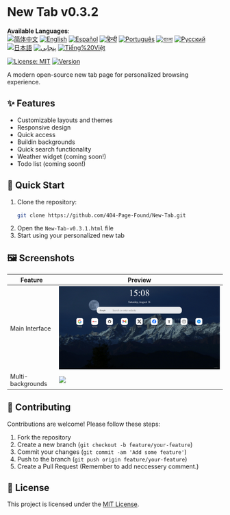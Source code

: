 # New Tab v0.3.2

**Available Languages**:  
[![简体中文](https://img.shields.io/badge/简体中文-blue)](docs/README.zh-CN.md)
[![English](https://img.shields.io/badge/English-blue)](docs/README.en.md)
[![Español](https://img.shields.io/badge/Español-blue)](docs/README.es.md)
[![हिन्दी](https://img.shields.io/badge/हिन्दी-blue)](docs/README.hi.md)
[![Português](https://img.shields.io/badge/Português-blue)](docs/README.pt.md)
[![বাংলা](https://img.shields.io/badge/বাংলা-blue)](docs/README.bn.md)
[![Русский](https://img.shields.io/badge/Русский-blue)](docs/README.ru.md)
[![日本語](https://img.shields.io/badge/日本語-blue)](docs/README.ja.md)
[![پنجابی](https://img.shields.io/badge/پنجابی-blue)](docs/README.pa.md)
[![Tiếng%20Việt](https://img.shields.io/badge/Tiếng%20Việt-blue)](docs/README.vi.md)

[![License: MIT](https://img.shields.io/badge/License-MIT-yellow.svg)](LICENSE)
[![Version](https://img.shields.io/badge/version-0.3.1-blue)]()

A modern open-source new tab page for personalized browsing experience.

## ✨ Features
- Customizable layouts and themes
- Responsive design
- Quick access
- Buildin backgrounds
- Quick search functionality
- Weather widget (coming soon!)
- Todo list (coming soon!)

## 🚀 Quick Start
1. Clone the repository:
   ```bash
   git clone https://github.com/404-Page-Found/New-Tab.git
   ```
2. Open the `New-Tab-v0.3.1.html` file
3. Start using your personalized new tab

## 🖼️ Screenshots
| Feature | Preview |
|------|------|
| Main Interface | ![](images/New%20Tab_1.png) |
| Multi-backgrounds | ![](images/New%20Tab_2.png) |

## 👥 Contributing
Contributions are welcome! Please follow these steps:
1. Fork the repository
2. Create a new branch (`git checkout -b feature/your-feature`)
3. Commit your changes (`git commit -am 'Add some feature'`)
4. Push to the branch (`git push origin feature/your-feature`)
5. Create a Pull Request
(Remember to add neccessery comment.)

## 📄 License
This project is licensed under the [MIT License](LICENSE).
